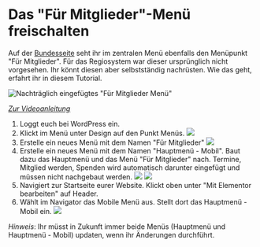 # Das "Für Mitglieder"-Menü freischalten

Auf der [Bundesseite](julis.de) seht ihr im zentralen Menü ebenfalls den Menüpunkt "Für Mitglieder". Für das Regiosystem war dieser ursprünglich nicht vorgesehen. Ihr könnt diesen aber selbstständig nachrüsten. Wie das geht, erfahrt ihr in diesem Tutorial.

![Nachträglich eingefügtes "Für Mitglieder Menü"](/static/graphicsregio/2-fuermitgliederbsp.png)

_[Zur Videoanleitung](https://mediathek.julis.de/videos/das-fuer-mitglieder-menue/)_

1. Loggt euch bei WordPress ein. 
2. Klickt im Menü unter Design auf den Punkt Menüs.
![](/static/graphicsregio/2-design-menu.png)
3. Erstelle ein neues Menü mit dem Namen "Für Mitglieder"
![](/static/graphicsregio/2-fuermitglieder.png)
4. Erstelle ein neues Menü mit dem Namen "Hauptmenü - Mobil". Baut dazu das Hauptmenü und das Menü "Für Mitglieder" nach. Termine, Mitglied werden, Spenden wird automatisch darunter eingefügt und müssen nicht nachgebaut werden.
![](/static/graphicsregio/2-mobilemenu1.png)
![](/static/graphicsregio/2-mobilemenu2.png)
5. Navigiert zur Startseite eurer Website. Klickt oben unter "Mit Elementor bearbeiten" auf Header.
6. Wählt im Navigator das Mobile Menü aus. Stellt dort das Hauptmenü - Mobil ein.
![](/static/graphicsregio/2-menumobilheader.png)

_Hinweis_: Ihr müsst in Zukunft immer beide Menüs (Hauptmenü und Hauptmenü - Mobil) updaten, wenn ihr Änderungen durchführt.